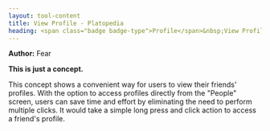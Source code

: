 ```yaml
---
layout: tool-content
title: View Profile - Platopedia
heading: <span class="badge badge-type">Profile</span>&nbsp;View Profile
---
```


<div class="linebreak"></div>

**Author:** Fear

**This is just a concept.**

This concept shows a convenient way for users to view their friends' profiles. With the option to access profiles directly from the "People" screen, users can save time and effort by eliminating the need to perform multiple clicks. It would take a simple long press and click action to access a friend's profile.

<div class="linebreak"></div>

<div class="content-image" data-url="/docs/assets/images/concepts/viewprofile.png" data-width="600px" data-label=""></div>

<div class="linebreak"></div>
